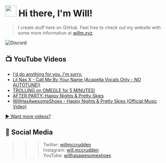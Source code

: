 # <img src="https://media.giphy.com/media/hvRJCLFzcasrR4ia7z/giphy.gif" width="35px"> Hi there, I'm Will!
> I create stuff here on GitHub. Feel free to check out my website with some more information at [willm.xyz](https://willm.xyz).

![Discord](https://img.shields.io/discord/339188357253038092?color=7289DA&logo=discord&style=for-the-badge)

## 📺 YouTube Videos
<!-- YOUTUBE:START -->
- [I'd do anything for you. I'm sorry.](https://www.youtube.com/watch?v=myjdQ_RV6K4)
- [Lil Nas X - Call Me By Your Name (Acapella Vocals Only - NO AUTOTUNE!)](https://www.youtube.com/watch?v=ygWUE50TjhA)
- [TROLLING on OMEGLE for 5 MINUTES!](https://www.youtube.com/watch?v=kTJx_0HsAYM)
- [AFTER PARTY: Happy Nights & Pretty Skies](https://www.youtube.com/watch?v=RSCXppZN3LU)
- [WillHasAwesomeShoes - Happy Nights & Pretty Skies (Official Music Video)](https://www.youtube.com/watch?v=UBiapA_EJbY)
<!-- YOUTUBE:END -->

[▶ Want more videos?](https://yt.willm.xyz/videos)
## 👤 Social Media
>>> Twitter: [willmccrudden](https://twitter.com/willmccrudden) <br>
Instagram: [will.mccrudden](https://instagram.com/will.mccrudden) <br>
YouTube: [willhasawesomeshoes](https://yt.willm.xyz)
<!--![Stats](https://github-readme-stats.vercel.app/api/top-langs/?username=whasonyt&layout=compact&theme=dark)
<!--
**whasonyt/whasonyt** is a ✨ _special_ ✨ repository because its `README.md` (this file) appears on your GitHub profile.

Here are some ideas to get you started:

- 🔭 I’m currently working on ...
- 🌱 I’m currently learning ...
- 👯 I’m looking to collaborate on ...
- 🤔 I’m looking for help with ...
- 💬 Ask me about ...
- 📫 How to reach me: ...
- 😄 Pronouns: ...
- ⚡ Fun fact: ...
-->
